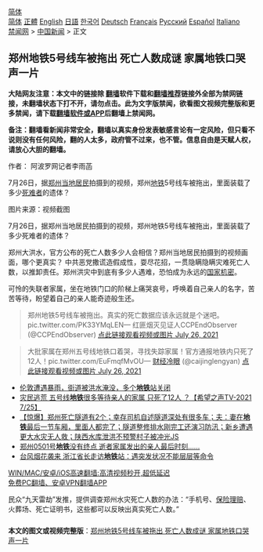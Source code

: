  <!-- 面包屑导航 --> <div class="breadcrumb"><!-- GTranslate: https://gtranslate.io/ -->  <div class="switcher notranslate">  <div class="selected">  <a href="#" onclick="return false;"> 简体</a>  </div>  <div class="option">  <a href="https://www.bannedbook.org" onclick="doGTranslate('zh-CN|zh-CN');jQuery('div.switcher div.selected a').html(jQuery(this).html());return false;" title="简体中文" class="nturl selected"> 简体</a>  <a href="https://www.bannedbook.org/zh-tw/" onclick="doGTranslate('zh-CN|zh-TW');jQuery('div.switcher div.selected a').html(jQuery(this).html());return false;" title="繁體中文" class="nturl"> 正體</a>  <a href="https://www.bannedbook.org/en/" onclick="doGTranslate('zh-CN|en');jQuery('div.switcher div.selected a').html(jQuery(this).html());return false;" title="English" class="nturl"> English</a>  <a href="https://www.bannedbook.org/ja/" onclick="doGTranslate('zh-CN|ja');jQuery('div.switcher div.selected a').html(jQuery(this).html());return false;" title="日本語" class="nturl"> 日語</a>  <a href="https://www.bannedbook.org/ko/" onclick="doGTranslate('zh-CN|ko');jQuery('div.switcher div.selected a').html(jQuery(this).html());return false;" title="한국어" class="nturl"> 한국어</a>  <a href="https://www.bannedbook.org/de/" onclick="doGTranslate('zh-CN|de');jQuery('div.switcher div.selected a').html(jQuery(this).html());return false;" title="Deutsch" class="nturl"> Deutsch</a>  <a href="https://www.bannedbook.org/fr/" onclick="doGTranslate('zh-CN|fr');jQuery('div.switcher div.selected a').html(jQuery(this).html());return false;" title="Français" class="nturl"> Français</a>  <a href="https://www.bannedbook.org/ru/" onclick="doGTranslate('zh-CN|ru');jQuery('div.switcher div.selected a').html(jQuery(this).html());return false;" title="Русский" class="nturl"> Русский</a>  <a href="https://www.bannedbook.org/es/" onclick="doGTranslate('zh-CN|es');jQuery('div.switcher div.selected a').html(jQuery(this).html());return false;" title="Español" class="nturl"> Español</a>  <a href="https://www.bannedbook.org/it/" onclick="doGTranslate('zh-CN|it');jQuery('div.switcher div.selected a').html(jQuery(this).html());return false;" title="Italiano" class="nturl"> Italiano</a>  </div>  </div>      <div class='breadcrumb-sub'><!-- Breadcrumb NavXT 6.3.0 --> <a href="https://www.bannedbook.org/" class="home">禁闻网</a> &gt; <a href="https://www.bannedbook.org/bnews/cnnews/" class="category">中国新闻</a> &gt; 正文</div></div><h2>郑州地铁5号线车被拖出 死亡人数成谜 家属地铁口哭声一片</h2> <p class="notice"><b>大陆网友注意：本文中的链接除 <a href="https://github.com/bannedbook/fanqiang" >翻墙</a>软件下载和<a href="https://github.com/killgcd/justmysocks/blob/master/README.md">翻墙推荐</a>链接外全部为禁网链接，未翻墙状态下打不开，请勿点击。此为文字版禁闻，欲看图文视频完整版和更多禁闻，请下载<a href="https://github.com/bannedbook/fanqiang">翻墙软件或APP</a>后翻墙上禁闻网。</p><p>备注：翻墙看新闻非常安全，翻墙以真实身份发表敏感言论有一定风险，但只看不说则没有任何风险，翻的人太多，政府管不过来，也不管。信息自由是天赋人权，请放心大胆的翻墙。</b></p>  <div class="entry"> <p>作者： 阿波罗网记者李雨菡</p> <p id="summary">7月26日，据<a href="https://www.bannedbook.org/bnews/tag/%e9%83%91%e5%b7%9e/" class="st_tag internal_tag" rel="tag" title="标签 郑州 下的日志">郑州</a><a href="https://www.bannedbook.org/bnews/tag/%E5%BD%93%E5%9C%B0%E5%B1%85%E6%B0%91/" class="st_tag internal_tag" rel="tag" title="标签 当地居民 下的日志">当地居民</a>拍摄到的视频，郑州<a href="https://www.bannedbook.org/bnews/tag/%e5%9c%b0%e9%93%81/" class="st_tag internal_tag" rel="tag" title="标签 地铁 下的日志">地铁</a>5号线车被拖出，里面装载了多少<a href="https://www.bannedbook.org/bnews/tag/%E6%AD%BB%E9%9A%BE%E8%80%85/" class="st_tag internal_tag" rel="tag" title="标签 死难者 下的日志">死难者</a>的遗体？</p>  <p id="conimg">图片来源：视频截图</p> <p>7月26日，据郑州当地居民拍摄到的视频，郑州地铁5号线车被拖出，里面装载了多少死难者的遗体？</p>  <p>郑州大洪水，官方公布的死亡人数多少人会相信？郑州当地居民拍摄到的视频画面，哪个更真实？ 中共恶党撒谎造假成性，耍尽花招，一贯隐瞒隐瞒灾难死亡人数，以推卸责任。郑州洪灾中到底有多少人遇难，恐怕成为永远的<a href="https://www.bannedbook.org/bnews/tag/%e5%9b%bd%e5%ae%b6%e6%9c%ba%e5%af%86/" class="st_tag internal_tag" rel="tag" title="标签 国家机密 下的日志">国家机密</a>。</p> <p>可怜的失联者家属，坐在地铁门口的阶梯上痛哭哀号，呼唤着自己亲人的名字，苦苦等待，盼望着自己的亲人能奇迹般生还。</p>  <blockquote><p>郑州地铁5号线车被拖出。真实的死亡数据应该永远就是个迷吧。 pic.twitter.com/PK33YMqLEN— 红匪烟灭见证人CCPEndObserver (@CCPEndObserver) <a href="https://twitter.com/CCPEndObserver/status/1419521341246500865?ref_src=twsrc%5Etfw">点此链接观看视频或图片 July 26, 2021</a></p></blockquote> <blockquote><p>大批家属在郑州五号线地铁口着哭，寻找失踪家属！官方通报地铁内只死了12人！pic.twitter.com/EuFmqfMvOU— <a href="https://www.bannedbook.org/bnews/tag/%e8%b4%a2%e7%bb%8f%e5%86%b7%e7%9c%bc/" class="st_tag internal_tag" rel="tag" title="标签 财经冷眼 下的日志">财经冷眼</a> (@caijinglengyan) <a href="https://twitter.com/caijinglengyan/status/1419526310376865793?ref_src=twsrc%5Etfw">点此链接观看视频或图片 July 26, 2021</a></p> </blockquote> <ul class='op-related-articles' title='相关阅读'> <li><a href='https://www.bannedbook.org/bnews/baitai/20210726/1594355.html' target='_blank'>伦敦遭遇暴雨，街道被洪水淹没，多个<b>地铁</b>站关闭</a></li> <li><a href='https://www.bannedbook.org/bnews/comments/20210726/1594256.html' target='_blank'>灾民逃荒  五号线<b>地铁</b>很多等待亲人的家属 只死了12人 ？【希望之声TV-2021 7/25】</a></li> <li><a href='https://www.bannedbook.org/bnews/bannedvideo/20210726/1594252.html' target='_blank'>【惊爆】郑州死亡隧道有2个；幸存司机自述隧道深处有很多车；夫：妻在<b>地铁</b>最后一节车厢，里面人都完了；隧道整修排水刚完工还演习防汛；新乡遭遇更大水灾无人救；陕西水库泄洪不预警村子被冲光JS</a></li> <li><a href='https://www.bannedbook.org/bnews/comments/20210726/1594225.html' target='_blank'>郑州0501号<b>地铁</b>没有终点 逝者家属发出的亲人最后时刻……</a></li> <li><a href='https://www.bannedbook.org/bnews/headline/20210726/1594208.html' target='_blank'>台风烟花袭来 浙江省长走访<b>地铁</b>站：遇突发状况不能层层等命令</a></li> </ul> <p class="texttj"> <a href="https://github.com/bannedbook/fanqiang/wiki/V2ray%E6%9C%BA%E5%9C%BA" target="_blank">WIN/MAC/安卓/iOS高速翻墙:高清视频秒开,超低延迟</a><br/> <a href="https://github.com/bannedbook/fanqiang/wiki/%E7%A6%81%E9%97%BB%E7%BD%91%E5%AE%89%E5%8D%93%E7%BF%BB%E5%A2%99%E6%96%B0%E9%97%BBAPP" target="_blank">免费PC翻墙、安卓VPN翻墙APP</a></p><p>民众“九天雷劫”发推，提供调查郑州水灾死亡人数的办法：“手机号、<a href="https://www.bannedbook.org/bnews/tag/%E4%BF%9D%E9%99%A9%E7%90%86%E8%B5%94/" class="st_tag internal_tag" rel="tag" title="标签 保险理赔 下的日志">保险理赔</a>、火葬场、死亡证明书，这些都可以反映出真实死亡人数。”</p><a name='sharetosocial'></a>  <div style="margin-bottom:5px;padding-bottom:5px;clear:both"> <div id="archive-pix-1" class="banner-ads"> <!-- AuctionX Display platform tag START --> <div id="26318x728x90x621x_ADSLOT2" clicktrack="%%CLICK_URL_ESC%%"></div> <!-- AuctionX Display platform tag END --> </div> <div id="archive-pix-2" class="banner-ads"> <!-- AuctionX Display platform tag START --> <div id="26315x300x250x621x_ADSLOT2" clicktrack="%%CLICK_URL_ESC%%"></div> <!-- AuctionX Display platform tag END --> </div> </div>  <div id="archive-pix-1" class="banner-ads"> <!-- AuctionX Display platform tag START --> <div id="26318x728x90x621x_ADSLOT3" clicktrack="%%CLICK_URL_ESC%%"></div> <!-- AuctionX Display platform tag END --> </div> <div><b>本文的图文或视频完整版</b>：<a href='https://www.bannedbook.org/bnews/cnnews/20210726/1594363.html'>郑州地铁5号线车被拖出 死亡人数成谜 家属地铁口哭声一片</a></div>  </div><!--END ENTRY--> 